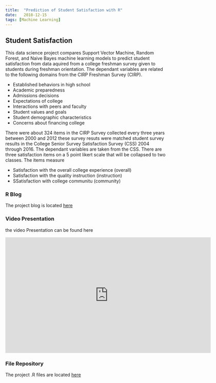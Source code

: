 ```yaml
---
title:  "Prediction of Student Satisfaction with R"
date:   2018-12-15
tags: [Machine Learning]
---
```

## Student Satisfaction

This data science project compares Support Vector Machine, Random Forest, and Naive Bayes 
machine learning models to predict student satisfaction from data aquired from a college 
freshman survey given to students during freshman orientation. The dependant variables are 
related to the following domains from the CIRP Freshman Survey (CIRP).  

- Established behaviors in high school
- Academic preparedness
- Admissions decisions
- Expectations of college
- Interactions with peers and faculty
- Student values and goals
- Student demographic characteristics
- Concerns about financing college

There were about 324 items in the CIRP Survey collected every three years between 2000 and 2012 these survey resuts were matched student survey results in the College Senior Survey Satisfaction Survey (CSS) 2004 through 2016. The dependant variables are taken from the CSS. There are three satisfaction items on a 5 point likert scale that will be collapsed to two classes. The items measure

- Satisfaction with the overall college experience (overall)
- Satisfaction with the quality instruction (instruction)
- SSatisfaction with college communitu (community)

### R Blog

The project blog is located [here](https://joshua-farrell.github.io/projects/student-main.html)

### Video Presentation

the video Presentation can be found here
<iframe width="640" height="360" src="https://www.youtube-nocookie.com/embed/l2Of1-d5E5o?controls=0&showinfo=0" frameborder="0" allowfullscreen></iframe>

### File Repository

The project .R files are located [here](https://github.com/joshua-farrell/joshua-farrell.github.io/tree/master/projects/student)



